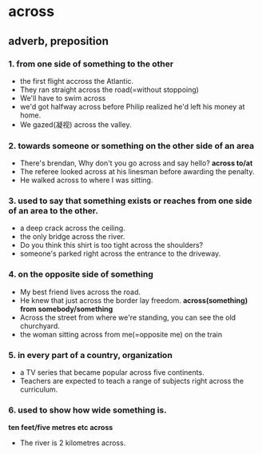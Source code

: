# across
## adverb, preposition
### 1. from one side of something to the other
  - the first flight accross the Atlantic.
  - They ran straight across the road(=without stoppoing)
  - We'll have to swim across
  - we'd got halfway across before Philip realized he'd left his money at home.
  - We gazed(凝视) across the valley.
### 2. towards someone or something on the other side of an area
  - There's brendan, Why don't you go across and say hello?
  **across to/at**
  - The referee looked across at his linesman before awarding the penalty.
  - He walked across to where I was sitting.
### 3. used to say that something exists or reaches from one side of an area to the other.
  - a deep crack across the ceiling.
  - the only bridge across the river.
  - Do you think this shirt is too tight across the shoulders?
  - someone's parked right across the entrance to the driveway.

### 4. on the opposite side of something
  - My best friend lives across the road.
  - He knew that just across the border lay freedom.
  **across(something) from somebody/something**
  - Across the street from where we're standing, you can see the old churchyard.
  - the woman sitting across from me(=opposite me) on the train

### 5. in every part of a country, organization
  - a TV series that became popular across five continents.
  - Teachers are expected to teach a range of subjects right across the curriculum.
### 6. used to show how wide something is.
  **ten feet/five metres etc across**
  - The river is 2 kilometres across.  